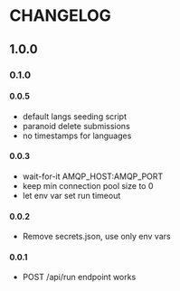 # CHANGELOG

## 1.0.0

### 0.1.0

#### 0.0.5
 - default langs seeding script
 - paranoid delete submissions
 - no timestamps for languages

#### 0.0.3
 - wait-for-it AMQP_HOST:AMQP_PORT
 - keep min connection pool size to 0
 - let env var set run timeout

#### 0.0.2
 - Remove secrets.json, use only env vars

#### 0.0.1
 - POST /api/run endpoint works 